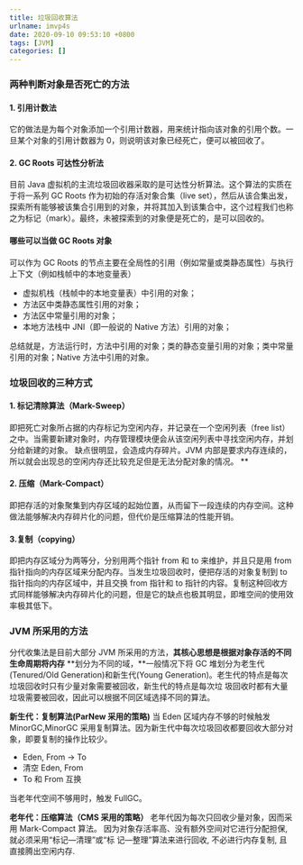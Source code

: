 ```yaml
---
title: 垃圾回收算法
urlname: imvp4s
date: 2020-09-10 09:53:10 +0800
tags: [JVM]
categories: []
---
```


### 两种判断对象是否死亡的方法

#### 1. 引用计数法

它的做法是为每个对象添加一个引用计数器，用来统计指向该对象的引用个数。一旦某个对象的引用计数器为 0，则说明该对象已经死亡，便可以被回收了。

#### 2. GC Roots 可达性分析法

目前 Java 虚拟机的主流垃圾回收器采取的是可达性分析算法。这个算法的实质在于将一系列 GC Roots 作为初始的存活对象合集（live set），然后从该合集出发，探索所有能够被该集合引用到的对象，并将其加入到该集合中，这个过程我们也称之为标记（mark）。最终，未被探索到的对象便是死亡的，是可以回收的。

#### 哪些可以当做 GC Roots 对象

可以作为 GC Roots 的节点主要在全局性的引用（例如常量或类静态属性）与执行上下文（例如栈帧中的本地变量表）

- 虚拟机栈（栈帧中的本地变量表）中引用的对象；
- 方法区中类静态属性引用的对象；
- 方法区中常量引用的对象；
- 本地方法栈中 JNI（即一般说的 Native 方法）引用的对象；

总结就是，方法运行时，方法中引用的对象；类的静态变量引用的对象；类中常量引用的对象；Native 方法中引用的对象。

### 垃圾回收的三种方式

#### 1. 标记清除算法（Mark-Sweep）

即把死亡对象所占据的内存标记为空闲内存，并记录在一个空闲列表（free list）之中。当需要新建对象时，内存管理模块便会从该空闲列表中寻找空闲内存，并划分给新建的对象。
缺点很明显，会造成内存碎片。JVM 内部是要求内存连续的，所以就会出现总的空闲内存还比较充足但是无法分配对象的情况。
\*\*

#### 2. 压缩（Mark-Compact）

即把存活的对象聚集到内存区域的起始位置，从而留下一段连续的内存空间。这种做法能够解决内存碎片化的问题，但代价是压缩算法的性能开销。

#### 3.复制（copying）

即把内存区域分为两等分，分别用两个指针 from 和 to 来维护，并且只是用 from 指针指向的内存区域来分配内存。当发生垃圾回收时，便把存活的对象复制到 to 指针指向的内存区域中，并且交换 from 指针和 to 指针的内容。复制这种回收方式同样能够解决内存碎片化的问题，但是它的缺点也极其明显，即堆空间的使用效率极其低下。

### JVM 所采用的方法

分代收集法是目前大部分 JVM 所采用的方法，**其核心思想是根据对象存活的不同生命周期将内存**
**划分为不同的域，**一般情况下将 GC 堆划分为老生代(Tenured/Old Generation)和新生代(Young
Generation)。老生代的特点是每次垃圾回收时只有少量对象需要被回收，新生代的特点是每次垃
圾回收时都有大量垃圾需要被回收，因此可以根据不同区域选择不同的算法。

**新生代：复制算法(ParNew 采用的策略)**
当 Eden 区域内存不够的时候触发 MinorGC,MinorGC 采用复制算法。因为新生代中每次垃圾回收都要回收大部分对象，即要复制的操作比较少。

- Eden, From -> To
- 清空 Eden, From
- To 和 From 互换

当老年代空间不够用时，触发 FullGC。

**老年代：压缩算法（CMS 采用的策略）**
老年代因为每次只回收少量对象，因而采用 Mark-Compact 算法。
因为对象存活率高、没有额外空间对它进行分配担保, 就必须采用“标记—清理”或“标
记—整理”算法来进行回收, 不必进行内存复制, 且直接腾出空闲内存.
